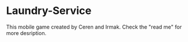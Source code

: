 # Laundry-Service
This mobile game created by Ceren and Irmak. Check the "read me" for more desription.
